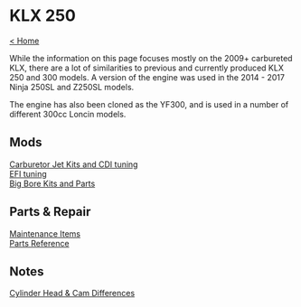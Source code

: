 # KLX 250

[< Home](../index.md)

While the information on this page focuses mostly on the 2009+ carbureted KLX, there are a lot of similarities to previous and currently produced KLX 250 and 300 models. A version of the engine was used in the 2014 - 2017 Ninja 250SL and Z250SL models.

The engine has also been cloned as the YF300, and is used in a number of different 300cc Loncin models. 

## Mods

[Carburetor Jet Kits and CDI tuning](klx/carb_tuning.md)<br/>
[EFI tuning](klx/efi_tuning.md)<br/>
[Big Bore Kits and Parts](klx/big_bore.md)<br/>

## Parts & Repair

[Maintenance Items](klx/maintenance_items.md)<br/>
[Parts Reference](klx/parts_reference.md)<br/>

## Notes

[Cylinder Head & Cam Differences](klx/cylinder_head.md)